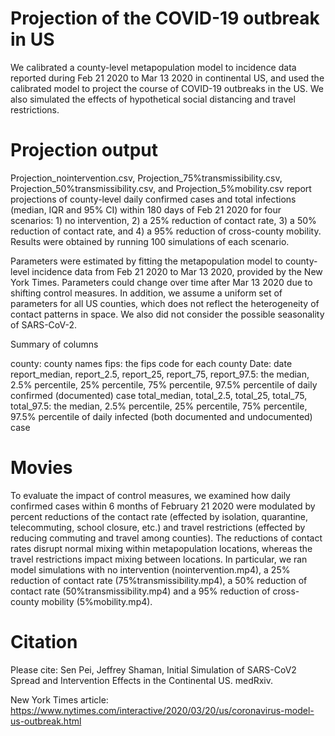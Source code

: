 # Projection of the COVID-19 outbreak in US

We calibrated a county-level metapopulation model to incidence data reported during Feb 21 2020 to Mar 13 2020 in continental US, and used the calibrated model to project the course of COVID-19 outbreaks in the US. We also simulated the effects of hypothetical social distancing and travel restrictions.

# Projection output

Projection_nointervention.csv, Projection_75%transmissibility.csv, Projection_50%transmissibility.csv, and Projection_5%mobility.csv report projections of county-level daily confirmed cases and total infections (median, IQR and 95% CI) within 180 days of Feb 21 2020 for four scenarios: 1) no intervention, 2) a 25% reduction of contact rate, 3) a 50% reduction of contact rate, and 4) a 95% reduction of cross-county mobility. Results were obtained by running 100 simulations of each scenario.

Parameters were estimated by fitting the metapopulation model to county-level incidence data from Feb 21 2020 to Mar 13 2020, provided by the New York Times. Parameters could change over time after Mar 13 2020 due to shifting control measures. In addition, we assume a uniform set of parameters for all US counties, which does not reflect the heterogeneity of contact patterns in space. We also did not consider the possible seasonality of SARS-CoV-2.

Summary of columns

county: county names
fips: the fips code for each county
Date: date
report_median, report_2.5, report_25, report_75, report_97.5: the median, 2.5% percentile, 25% percentile, 75% percentile, 97.5% percentile of daily confirmed (documented) case
total_median, total_2.5, total_25, total_75, total_97.5: the median, 2.5% percentile, 25% percentile, 75% percentile, 97.5% percentile of daily infected (both documented and undocumented) case

# Movies

To evaluate the impact of control measures, we examined how daily confirmed cases within 6 months of February 21 2020 were modulated by percent reductions of the contact rate (effected by isolation, quarantine, telecommuting, school closure, etc.) and travel restrictions (effected by reducing commuting and travel among counties). The reductions of contact rates disrupt normal mixing within metapopulation locations, whereas the travel restrictions impact mixing between locations. In particular, we ran model simulations with no intervention (nointervention.mp4), a 25% reduction of contact rate (75%transmissibility.mp4), a 50% reduction of contact rate (50%transmissibility.mp4) and a 95% reduction of cross-county mobility (5%mobility.mp4).

# Citation

Please cite: Sen Pei, Jeffrey Shaman, Initial Simulation of SARS-CoV2 Spread and Intervention Effects in the Continental US. medRxiv.

New York Times article: https://www.nytimes.com/interactive/2020/03/20/us/coronavirus-model-us-outbreak.html
